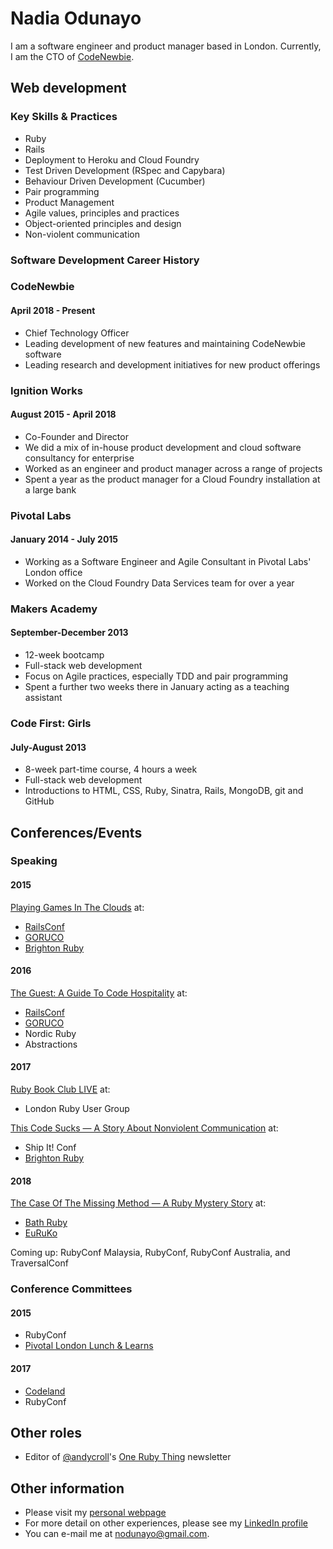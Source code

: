 # Nadia Odunayo

I am a software engineer and product manager based in London. Currently, I am the CTO of [CodeNewbie](https://www.codenewbie.org). 

## Web development

### Key Skills & Practices

* Ruby
* Rails
* Deployment to Heroku and Cloud Foundry
* Test Driven Development (RSpec and Capybara)
* Behaviour Driven Development (Cucumber)
* Pair programming
* Product Management
* Agile values, principles and practices
* Object-oriented principles and design
* Non-violent communication

### Software Development Career History

### CodeNewbie
#### April 2018 - Present

* Chief Technology Officer
* Leading development of new features and maintaining CodeNewbie software 
* Leading research and development initiatives for new product offerings

### Ignition Works
#### August 2015 - April 2018

* Co-Founder and Director
* We did a mix of in-house product development and cloud software consultancy for enterprise
* Worked as an engineer and product manager across a range of projects
* Spent a year as the product manager for a Cloud Foundry installation at a large bank

### Pivotal Labs
#### January 2014 - July 2015

* Working as a Software Engineer and Agile Consultant in Pivotal Labs' London office
* Worked on the Cloud Foundry Data Services team for over a year

### Makers Academy
#### September-December 2013

* 12-week bootcamp
* Full-stack web development
* Focus on Agile practices, especially TDD and pair programming
* Spent a further two weeks there in January acting as a teaching assistant

### Code First: Girls
#### July-August 2013

* 8-week part-time course, 4 hours a week
* Full-stack web development
* Introductions to HTML, CSS, Ruby, Sinatra, Rails, MongoDB, git and GitHub

## Conferences/Events

### Speaking

#### 2015
[Playing Games In The Clouds](https://speakerdeck.com/nodunayo/playing-games-in-the-clouds) at:
* [RailsConf](http://confreaks.tv/videos/railsconf2015-playing-games-in-the-clouds)
* [GORUCO](http://confreaks.tv/videos/goruco2015-keynote-playing-games-in-the-clouds)
* [Brighton Ruby](https://vimeo.com/album/4068783/video/168916228)

#### 2016
[The Guest: A Guide To Code Hospitality](https://speakerdeck.com/nodunayo/the-guest-a-guide-to-code-hospitality) at:
* [RailsConf](https://www.youtube.com/watch?v=hHzWG1FltaE)
* [GORUCO](https://www.youtube.com/watch?v=GUuAp6c1ylM)
* Nordic Ruby
* Abstractions

#### 2017
[Ruby Book Club LIVE](https://speakerdeck.com/nodunayo/ruby-book-club-live) at:
* London Ruby User Group

[This Code Sucks — A Story About Nonviolent Communication](https://speakerdeck.com/nodunayo/this-code-sucks-a-story-about-nonviolent-communication) at:
* Ship It! Conf
* [Brighton Ruby](https://brightonruby.com/2017/this-code-sucks-a-story-about-non-violent-communication-nadia-odunayo/)

#### 2018
[The Case Of The Missing Method — A Ruby Mystery Story](http://www.nadiaodunayo.com/speaking/the-case-of-the-missing-method-a-ruby-mystery-story) at:
* [Bath Ruby](https://www.youtube.com/watch?feature=youtu.be&v=nbZk7KqGILU)
* [EuRuKo](https://www.youtube.com/watch?v=wkz-B1w2GVM)

Coming up: RubyConf Malaysia, RubyConf, RubyConf Australia, and TraversalConf

### Conference Committees
#### 2015
* RubyConf
* [Pivotal London Lunch & Learns](http://www.meetup.com/Pivotal-London-Talks/)

#### 2017
* [Codeland](http://codelandconf.com/)
* RubyConf

## Other roles

* Editor of [@andycroll](https://github.com/andycroll)'s [One Ruby Thing](https://onerubything.com/) newsletter

## Other information

* Please visit my [personal webpage](http://www.nadiaodunayo.com)
* For more detail on other experiences, please see my [LinkedIn profile](http://www.linkedin.com/in/nodunayo)
* You can e-mail me at nodunayo@gmail.com.
